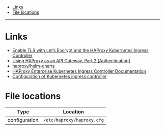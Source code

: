 - [Links](#links)
- [File locations](#file-locations)
____

# Links

- [Enable TLS with Let’s Encrypt and the HAProxy Kubernetes Ingress
  Controller](https://www.haproxy.com/blog/enable-tls-with-lets-encrypt-and-the-haproxy-kubernetes-ingress-controller/)
- [Using HAProxy as an API Gateway, Part
  2 [Authentication]](https://www.haproxy.com/blog/using-haproxy-as-an-api-gateway-part-2-authentication/)
- [haproxy/helm-charts](https://github.com/haproxytech/helm-charts)
- [HAProxy Enterprise Kubernetes Ingress Controller
  Documentation](https://www.haproxy.com/documentation/kubernetes/latest/)
- [Configuration of Kubernetes ingress
  controller](https://www.haproxy.com/documentation/kubernetes/latest/configuration/#)

# File locations

| Type          | Location                   |
| ---           | ---                        |
| configuration | `/etc/haproxy/haproxy.cfg` |
